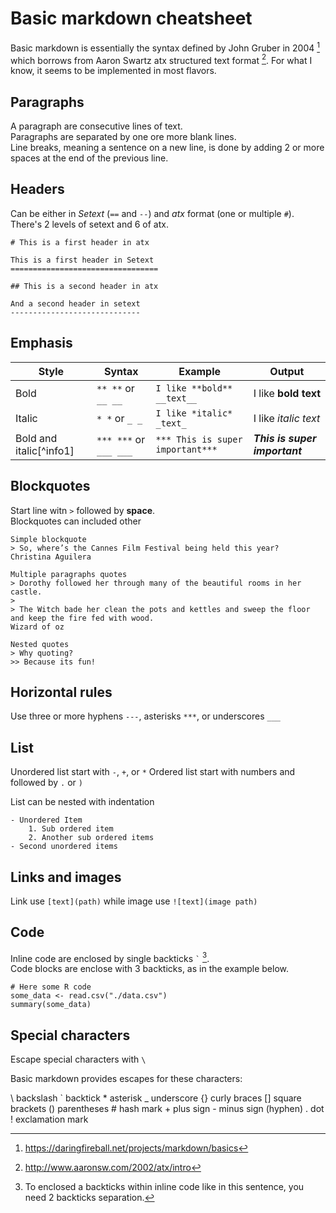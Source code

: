 # Basic markdown cheatsheet

Basic markdown is essentially the syntax defined by John Gruber in 2004
[^ref1] which borrows from Aaron Swartz atx structured text format [^ref2]. 
For what I know, it seems to be implemented in most flavors.

## Paragraphs

A paragraph are consecutive lines of text.  
Paragraphs are separated by one ore more blank lines.  
Line breaks, meaning a sentence on a new line, is done by adding 2 or
more spaces at the end of the previous line.

## Headers

Can be either in *Setext* (`==` and `--`) and *atx* format (one or multiple `#`). 
There's 2 levels of setext and 6 of atx.

```
# This is a first header in atx

This is a first header in Setext
=================================

## This is a second header in atx

And a second header in setext
-----------------------------
```

## Emphasis

| Style                     | Syntax                 | Example                          | Output                        |
|---------------------------|------------------------|----------------------------------|-------------------------------|
| Bold                      | `** **` or `__ __`     | `I like **bold** __text__`       | I like **bold** **text**      |
| Italic                    | `* *` or `_ _`         | `I like *italic* _text_`         | I like *italic* *text*        |
| Bold and italic\[^info1\] | `*** ***` or `___ ___` | `*** This is super important***` | ***This is super important*** |

## Blockquotes

Start line witn `>` followed by **space**.  
Blockquotes can included other 

```
Simple blockquote
> So, where’s the Cannes Film Festival being held this year?
Christina Aguilera

Multiple paragraphs quotes
> Dorothy followed her through many of the beautiful rooms in her castle.
>
> The Witch bade her clean the pots and kettles and sweep the floor and keep the fire fed with wood.
Wizard of oz

Nested quotes
> Why quoting?
>> Because its fun!
```

## Horizontal rules

Use three or more hyphens `---`, asterisks `***`, or underscores `___`

## List

Unordered list start with `-`, `+`, or `*`
Ordered list start with numbers and followed by `.` or `)`

List can be nested with indentation

```
- Unordered Item
    1. Sub ordered item
    2. Another sub ordered items
- Second unordered items
```

## Links and images

Link use `[text](path)` while image use `![text](image path)`

## Code

Inline code are enclosed by single backticks `` ` `` [^info2].  
Code blocks are enclose with 3 backticks, as in the example below.

```
# Here some R code
some_data <- read.csv("./data.csv")
summary(some_data)
```

## Special characters

Escape special characters with `\`

Basic markdown provides escapes for these characters:

\\   backslash
\`   backtick
\*   asterisk
\_   underscore
\{\}  curly braces
\[\]  square brackets
\(\)  parentheses
\#   hash mark
\+   plus sign
\-   minus sign (hyphen)
\.   dot
\!   exclamation mark

[^ref1]: https://daringfireball.net/projects/markdown/basics
[^ref2]: http://www.aaronsw.com/2002/atx/intro
[^info1]: Not specified in Gruber 2004 specification
[^info2]: To enclosed a backticks within inline code like in this
    sentence, you need 2 backticks separation.

